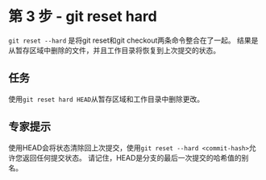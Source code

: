 # 第 3 步 - git reset hard
`git reset --hard` 是将git reset和git checkout两条命令整合在了一起。 结果是从暂存区域中删除的文件，并且工作目录将恢复到上次提交的状态。

## 任务
使用`git reset hard HEAD`从暂存区域和工作目录中删除更改。

## 专家提示
使用HEAD会将状态清除回上次提交，使用`git reset --hard <commit-hash>`允许您返回任何提交状态。 请记住，HEAD是分支的最后一次提交的哈希值的别名。
